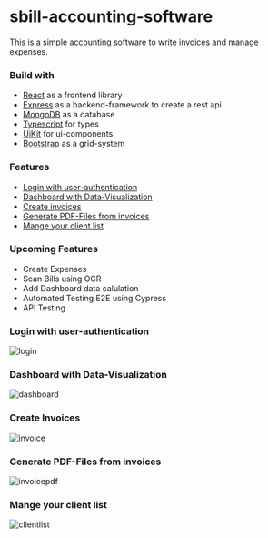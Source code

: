 # sbill-accounting-software
 This is a simple accounting software to write invoices and manage expenses. 
 
 ### Build with
- [React](https://reactjs.org/) as a frontend library
- [Express](https://expressjs.com/) as a backend-framework to create a rest api
- [MongoDB](https://www.mongodb.com/) as a database
- [Typescript](https://www.typescriptlang.org/) for types
- [UiKit](https://getuikit.com/) for ui-components
- [Bootstrap](https://getbootstrap.com/) as a grid-system
 
 ### Features
- [Login with user-authentication](#login-with-user-authentication)
- [Dashboard with Data-Visualization](#dashboard-with-data-visualization)
- [Create invoices](#create-invoices)
- [Generate PDF-Files from invoices](#generate-pdf-files-from-invoices)
- [Mange your client list](#mange-your-client-list)

### Upcoming Features
- Create Expenses
- Scan Bills using OCR
- Add Dashboard data calulation
- Automated Testing E2E using Cypress 
- API Testing

### Login with user-authentication
![login](https://i.imgur.com/fLY0GXz.png)

### Dashboard with Data-Visualization
![dashboard](https://i.imgur.com/13yXEnF.png)

### Create Invoices
![invoice](https://i.imgur.com/gCDPqXa.png)

### Generate PDF-Files from invoices
![invoicepdf](https://i.imgur.com/coliYkV.jpg)

### Mange your client list
![clientlist](https://i.imgur.com/Epyv02m.png)




 
